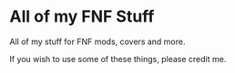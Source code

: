 # All of my FNF Stuff
All of my stuff for FNF mods, covers and more.

If you wish to use some of these things, please credit me.

